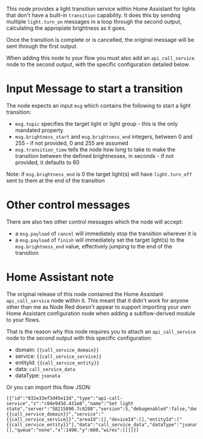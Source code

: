 This node provides a light transition service within Home Assistant for lights that don't
have a built-in `transition` capability.  It does this by sending multiple `light.turn_on` 
messages in a loop through the second output, calculating the appropiate brightness as it goes.

Once the transition is complete or is cancelled, the original message will be sent through 
the first output.

When adding this node to your flow you must also add an `api_call_service` node to the second output, with the specific
configuration detailed below.

# Input Message to start a transition

The node expects an input `msg` which contains the following to start a light transition:

+ `msg.topic` specifies the target light or light group - this is the only mandated property
+ `msg.brightness_start` and `msg.brightness_end` integers, between 0 and 255 - if not provided, 0 and 255 are 
assumed
+ `msg.transition_time` tells the node how long to take to make the transition between the defined brightnesses,
in seconds - if not provided, it defaults to 60

Note: if `msg.brightness_end` is 0 the target light(s) will have `light.turn_off` sent to them at the end of the transition

# Other control messages

There are also two other control messages which the  node will accept:

+ a `msg.payload` of `cancel` will immediately stop the transition wherever it is
+ a `msg.payload` of `finish` will immediately set the target light(s) to the `msg.brightness_end` value, effectively jumping to the end of the transition

# Home Assistant note
The original release of this node contained the Home Assistant `api_call_service` node within it.  This meant that it didn't work for anyone other than me
as Node Red doesn't appear to support importing your own Home Assistant configuration node when adding a subflow-derived module to your flows.

That is the reason why this node requires you to attach an `api_call_service` node to the second output with this specific configuration:

+ domain: `{{call_service_domain}}`
+ service: `{{call_service_service}}`
+ entityId: `{{call_service_entity}}`
+ data: `call_service_data`
+ dataType: `jsonata`

Or you can import this flow JSON:
```
[{"id":"032e33ef3d45e13d","type":"api-call-service","z":"c04e9d3d.431e8","name":"Set light state","server":"58215890.7c8288","version":5,"debugenabled":false,"domain":"{{call_service_domain}}","service":"{{call_service_service}}","areaId":[],"deviceId":[],"entityId":["{{call_service_entity}}"],"data":"call_service_data","dataType":"jsonata","mergeContext":"","mustacheAltTags":false,"outputProperties":[],"queue":"none","x":1490,"y":600,"wires":[[]]}]
```
